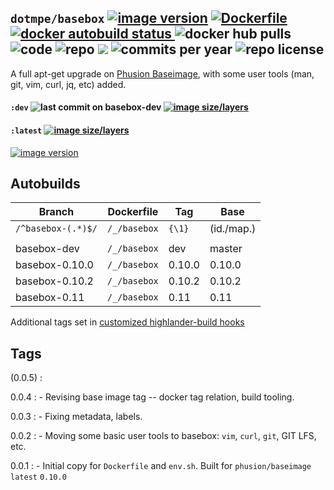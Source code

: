 ## ``dotmpe/basebox`` [![image version](https://images.microbadger.com/badges/version/dotmpe/basebox.svg)](https://microbadger.com/images/dotmpe/basebox "microbadger.com version metadata") [ ![Dockerfile](https://img.shields.io/badge/Dockerfile-GitHub-blue.svg) ](https://github.com/dotmpe/x-docker/blob/master/_/basebox/Dockerfile) [ ![docker autobuild status](https://img.shields.io/docker/build/dotmpe/basebox.svg) ](https://cloud.docker.com/repository/docker/dotmpe/basebox) ![docker hub pulls](https://img.shields.io/docker/pulls/dotmpe/basebox.svg) ![code](https://img.shields.io/github/languages/code-size/dotmpe/x-docker.svg) ![repo](https://img.shields.io/github/repo-size/dotmpe/x-docker.svg) ![](https://img.shields.io/maintenance/yes/2019.svg) ![commits per year](https://img.shields.io/github/commit-activity/y/dotmpe/x-docker.svg) ![repo license](https://img.shields.io/github/license/dotmpe/x-docker.svg)

A full apt-get upgrade on [Phusion Baseimage](https://hub.docker.com/r/phusion/baseimage/tags), with some user tools (man, git,
vim, curl, jq, etc) added.

#### ``:dev`` ![last commit on basebox-dev](https://img.shields.io/github/last-commit/dotmpe/x-docker/basebox-dev.svg) [![image size/layers](https://images.microbadger.com/badges/image/dotmpe/basebox:dev.svg)](https://microbadger.com/images/dotmpe/basebox:dev "Get your own image badge on microbadger.com")

#### ``:latest`` [![image size/layers](https://images.microbadger.com/badges/image/dotmpe/basebox.svg)](https://microbadger.com/images/dotmpe/basebox "microbadger.com image metadata")
[![image version](https://images.microbadger.com/badges/version/dotmpe/basebox.svg)](https://microbadger.com/images/dotmpe/basebox "microbadger.com version metadata")


## Autobuilds
Branch                    | Dockerfile          | Tag          | Base
------------------------- | --------------------| -------------| -------------
``/^basebox-(.*)$/``      | ``/_/basebox``      | ``{\1}``     | (id./map.)
                          |                     |              |          
basebox-dev               | ``/_/basebox``      | dev          | master
basebox-0.10.0            | ``/_/basebox``      | 0.10.0       | 0.10.0
basebox-0.10.2            | ``/_/basebox``      | 0.10.2       | 0.10.2
basebox-0.11              | ``/_/basebox``      | 0.11         | 0.11

Additional tags set in [customized highlander-build hooks](https://github.com/dotmpe/x-docker/tree/master/tools/hooks)

## Tags
(0.0.5)
:

0.0.4
: - Revising base image tag -- docker tag relation, build tooling.

0.0.3
: - Fixing metadata, labels.

0.0.2
: - Moving some basic user tools to basebox: `vim`, `curl`, `git`, GIT LFS, etc.

0.0.1
: - Initial copy for ``Dockerfile`` and ``env.sh``.
    Built for ``phusion/baseimage`` ``latest`` ``0.10.0``
